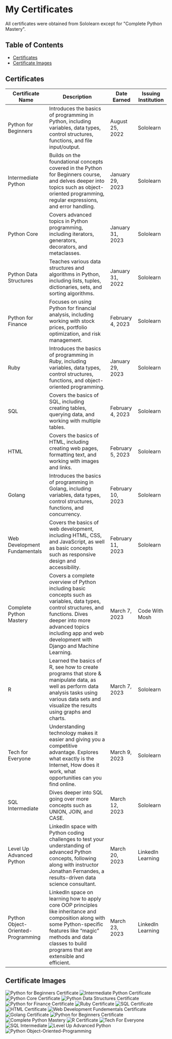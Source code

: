 # My Certificates

All certificates were obtained from Sololearn except for "Complete Python Mastery".

## Table of Contents

- [Certificates](#certificates)
- [Certificate Images](#certificate-images)

## Certificates

| Certificate Name           | Description                                                                                                                                                                                                                                                                                                                                                                                                                                                                                                                                                                                                                                    | Date Earned  | Issuing Institution |
| --------------------------|-----------------------------------------------------------------------------------------------------------------------------------------------------------------------------------------------------------------------------------------------------------------------------------------------------------------------------------------------------------------------------------------------------------------------------------------------------------------------------------------------------------------------------------------------------------------------------------------------------------------------------------------------| ------------ | ------------------ |
| Python for Beginners       | Introduces the basics of programming in Python, including variables, data types, control structures, functions, and file input/output.                                                                                                                                                                                                                                                                                                                                                                                                                                                                                                       | August 25, 2022 | Sololearn           |
| Intermediate Python        | Builds on the foundational concepts covered in the Python for Beginners course, and delves deeper into topics such as object-oriented programming, regular expressions, and error handling.                                                                                                                                                                                                                                                                                                                                                                                                                                                    | January 29, 2023 | Sololearn           |
| Python Core                | Covers advanced topics in Python programming, including iterators, generators, decorators, and metaclasses.                                                                                                                                                                                                                                                                                                                                                                                                                                                                                                                                 | January 31, 2023 | Sololearn           |
| Python Data Structures     | Teaches various data structures and algorithms in Python, including lists, tuples, dictionaries, sets, and sorting algorithms.                                                                                                                                                                                                                                                                                                                                                                                                                                                                                                            | January 31, 2022 | Sololearn           |
| Python for Finance         | Focuses on using Python for financial analysis, including working with stock prices, portfolio optimization, and risk management.                                                                                                                                                                                                                                                                                                                                                                                                                                                                                                          | February 4, 2023 | Sololearn           |
| Ruby                       | Introduces the basics of programming in Ruby, including variables, data types, control structures, functions, and object-oriented programming.                                                                                                                                                                                                                                                                                                                                                                                                                                                                                            | January 29, 2023 | Sololearn           |
| SQL                        | Covers the basics of SQL, including creating tables, querying data, and working with multiple tables.                                                                                                                                                                                                                                                                                                                                                                                                                                                                                                                                         | February 4, 2023 | Sololearn           |
| HTML                       | Covers the basics of HTML, including creating web pages, formatting text, and working with images and links.                                                                                                                                                                                                                                                                                                                                                                                                                                                                                                                                | February 5, 2023 | Sololearn           |
| Golang                     | Introduces the basics of programming in Golang, including variables, data types, control structures, functions, and concurrency.                                                                                                                                                                                                                                                                                                                                                                                                                                                                                                           | February 10, 2023| Sololearn           |
| Web Development Fundamentals | Covers the basics of web development, including HTML, CSS, and JavaScript, as well as basic concepts such as responsive design and accessibility.                                                                                                                                                                                                                                                                                                                                                                                                                                                                                         | February 11, 2023| Sololearn           |
| Complete Python Mastery    | Covers a complete overview of Python including basic concepts such as variables, data types, control structures, and functions. Dives deeper into more advanced topics including app and web development with Django and Machine Learning.                                                                                                                                                                                                                                                                                                                                                                                                 | March 7, 2023   | Code With Mosh      |
| R                          | Learned the basics of R, see how to create programs that store & manipulate data, as well as perform data analysis tasks using various data sets and visualize the results using graphs and charts.                                                                                                                                                                                                                                                                                                                                                                                                                                           | March 7, 2023 | Sololearn      |
| Tech for Everyone       | Understanding technology makes it easier and giving you a competitive advantage. Explores what exactly is the Internet, How does it work, what opportunities can you find online.                                                                                                                                                                                                                                                                                                           | March 9, 2023 | Sololearn           | 
| SQL Intermediate       | Dives deeper into SQL going over more concepts such as UNION, JOIN, and CASE.                                                                                                                                                                                                                                                                                                                                                                                                                                                                                                       | March 12, 2023 | Sololearn           |
| Level Up Advanced Python       | LinkedIn  space with Python coding challenges to test your understanding of advanced Python concepts, following along with instructor Jonathan Fernandes, a results-driven data science consultant.                                                                                                                                                                                                                                                                                                                                                                                                                                                                                                       | March 20, 2023 | LinkedIn Learning           |
| Python Object-Oriented-Programming       | LinkedIn space on learning how to apply core OOP principles like inheritance and composition along with some Python-specific features like “magic” methods and data classes to build programs that are extensible and efficient.                                                                                                                                                                                                                                                                                                                                                                                                                                                                                                       | March 23, 2023 | LinkedIn Learning           |



## Certificate Images

![Python for Beginners Certificate](PythonForBeginners.png)
![Intermediate Python Certificate](IntermediatePython.png)
![Python Core Certificate](PythonCore.png)
![Python Data Structures Certificate](PythonDataStructure.png)
![Python for Finance Certificate](PythonForFinance.jpg)
![Ruby Certificate](Ruby.png)
![SQL Certificate](SQL.png)
![HTML Certificate](HTML.jpg)
![Web Development Fundementals Certificate](WebDevelopmentFundementals.jpg)
![Golang Certificate](PythonForBeginners.png)
![Python for Beginners Certificate](Go.png)
![Complete Python Mastery](CompletePythonMastery.png)
![R Certificate](R.png)
![Tech For Everyone](Tech.jpg)
![SQL Intermediate](SQLIntermediate.jpg)
![Level Up Advanced Python](LevelUpAdvancedPython.jpg)
![Python Object-Oriented-Programming](PythonOOP.png)

